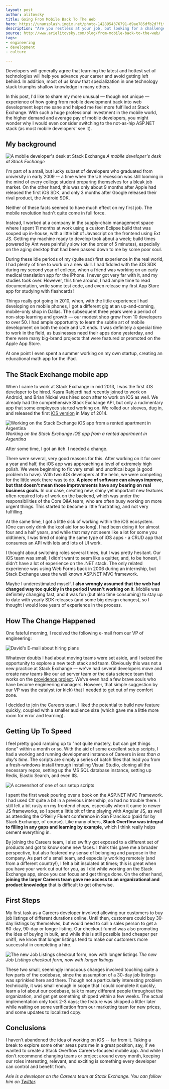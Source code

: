 ```yaml
---
layout: post
author: alitovsky
title: Going From Mobile Back To The Web
hero: https://ununsplash.imgix.net/photo-1428954376791-d9ae785dfb2d?fit=crop&fm=jpg&h=700&q=75&w=1050
description: "Are you restless at your job, but looking for a challenge? Going into a completely different technology stack has its rewards. Find out how developers can move around teams and technology at Stack Exchange to maximize happiness."
source: http://www.arielitovsky.com/blog/from-mobile-back-to-the-web/
tags:
- engineering
- development
- culture

---
```


Developers will generally agree that learning the latest and hottest set of technologies will help you advance your career and avoid getting left behind. In addition, most of us know that specialization in one technology stack triumphs shallow knowledge in many others.

In this post, I'd like to share my more unusual — though not unique — experience of how going from mobile development back into web development kept me sane and helped me feel more fulfilled at Stack Exchange. With such a huge professional investment in the mobile world, the higher demand and average pay of mobile developers, you might wonder why I would even consider switching to the not-as-hip ASP.NET stack (as most mobile developers' see it).

My background
---------------


![A mobile developer's desk at Stack Exchange](http://i.imgur.com/0h7IQQi.jpg)
*A mobile developer's desk at Stack Exchange*

I'm part of a small, but lucky subset of developers who graduated from university in early 2009 -- a time when the US recession was still looming in the mind of every college student preparing themselves for a bleak job market. On the other hand, this was only about 9 months after Apple had released the first iOS SDK, and only 3 months after Google released their rival product, the Android SDK.

Neither of these facts seemed to have much effect on my first job. The mobile revolution hadn't quite come in full force. 

Instead, I worked at a company in the supply-chain management space where I spent 11 months at work using a custom Eclipse build that was souped up in-house, with a little bit of Javascript on the frontend using Ext JS. Getting my machine ready to develop took about a week; build times powered by Ant were painfully slow (on the order of 5 minutes), especially on the aging desktop that had been passed down to me by some poor soul.

During these idle periods of my (quite sad) first experience in the real world, I had plenty of time to work on a new skill. I had fiddled with the iOS SDK during my second year of college, when a friend was working on an early medical translation app for the iPhone. I never got very far with it, and my studies took over. However, this time around, I had ample time to read documentation, write some test code, and even release my first App Store app for studying with flashcards!

Things really got going in 2010, when, with the little experience I had developing on mobile phones, I got a different gig at an up-and-coming, mobile-only shop in Dallas. The subsequent three years were a period of non-stop learning and growth — our modest shop grew from 10 developers to over 50. I had ample opportunity to learn the subtle art of mobile development on both the code and UX ends.  It was definitely a special time to work in the field, as businesses need their apps done yesterday, and there were many big-brand projects that were featured or promoted on the Apple App Store.

At one point I even spent a summer working on my own startup, creating an educational math app for the iPad. 

The Stack Exchange mobile app
--------------

When I came to work at Stack Exchange in mid 2013, I was the first iOS developer to be hired. Kasra Rahjerdi had recently joined to work on Android, and Brian Nickel was hired soon after to work on iOS as well. We already had the comprehensive Stack Exchange API, but only a rudimentary app that some employees started working on. We rolled our sleeves, dug in, and released the first [iOS version](https://blog.stackexchange.com/2014/05/stack-exchange-for-iphone-is-here/) in May of 2014.

![Working on the Stack Exchange iOS app from a rented apartment in Argentina](http://i.imgur.com/gEzD4Pl.jpg)
*Working on the Stack Exchange iOS app from a rented apartment in Argentina*

After some time, I got an itch. I needed a change.

There were several, very good reasons for this. After working on it for over a year and half, the iOS app was approaching a level of extremely high polish. We were beginning to fix very small and uncritical bugs (a good problem to have). With two iOS developers at the helm, we were competing for the little work there was to do. **A piece of software can always improve, but that doesn't mean those improvements have any bearing on real business goals.** In our case, creating new, shiny yet important new features often required lots of work on the backend, which was under the responsibilities of the Core Q&A team, who are often busy working on more urgent things. This started to become a little frustrating, and not very fulfilling. 

At the same time, I got a little sick of working within the iOS ecosystem. (One can only drink the kool aid for so long). I had been doing it for almost four and a half years, and while that may not seem like a lot for some you oldtimers, I was tired of doing the same type of iOS apps - a CRUD app that consumes an API with lots and lots of UI work.

I thought about switching roles several times, but I was pretty hesitant. Our iOS team was small; I didn't want to seem like a quitter, and, to be honest, I didn't have a lot of experience on the .NET stack.  The only related experience was using Web Forms back in 2006 during an internship, but Stack Exchange uses the well known ASP.NET MVC framework. 

Maybe I underestimated myself. **I also wrongly assumed that the web had changed way too quickly in the period I wasn't working on it**. Mobile was definitely changing fast, and it was fun (but also time consuming) to stay up to date with yearly SDK releases (and some big design changes), so I thought I would lose years of experience in the process.

How The Change Happened
---------------------

One fateful morning, I received the following e-mail from our VP of engineering: 

![David's E-mail about hiring plans](http://i.imgur.com/L78hiGv.jpg "...think about if you're interesting in trying for another team")

Whatever doubts I had about moving teams were set aside, and I seized the opportunity to explore a new tech stack and team. Obviously this was not a new practice at Stack Exchange — we've had several developers move and create new teams 
like our ad server team or the data science team that works on the [providence project](http://kevinmontrose.com/2015/01/27/providence-machine-learning-at-stack-exchange/). We've even had a few brave souls who have become engineering managers. However, that simple suggestion by our VP
was the catalyst (or kick) that I needed to get out of my comfort zone.

I decided to join the Careers team. I liked the potential to build new feature quickly, coupled with a smaller audience size (which gave me a little more room for error and learning).

Getting Up To Speed
---------------------

I feel pretty good ramping up to "not quite mastery, but can get things done" within a month or so. With the aid of some excellent setup scripts, I had a working and running development instance of Careers in *less than a day's time*. The scripts are simply a series of batch files that lead you from a fresh-windows install through installing Visual Studio, cloning all the necessary repos, setting up the MS SQL database instance, setting up Redis, Elastic Search, and even IIS.

![A screenshot of one of our setup scripts](http://i.imgur.com/jPgMXsM.png?1 "A screenshot of one of our setup scripts")

I spent the first week pouring over a book on the ASP.NET MVC Framework. I had used C# quite a bit in a previous internship, so had no trouble there. I still felt a bit rusty on my frontend chops, especially when it came to newer JS frameworks, so I spent a little bit of time playing with Angular JS, as well as attending the O'Reilly Fluent conference in San Francisco (paid for by Stack Exchange, of course). Like many others, **Stack Overflow was integral to filling in any gaps and learning by example**, which I think really helps cement everything in.

By joining the Careers team, I also swiftly got exposed to a different set of products and got to know some new faces. I think this gave me a broader perspective, but also fostered my sense of belonging and purpose in the company. As part of a small team, and especially working remotely (and from a different country!), I felt a bit insulated at times; this is great when you have your work cut out for you, as I did while working on the Stack Exchange app, since you can focus and get things done. On the other hand, **joining the larger Careers team gave me access to an organizational and product knowledge** that is difficult to get otherwise.


First Steps
------------------
My first task as a Careers developer involved allowing our customers to buy job listings of different durations online. Until then, customers could buy 30-day listings by themselves, but would need to call a sales person to get a 60-day, 90-day or longer listing. Our checkout funnel was also promoting the idea of buying in bulk, and while this is still possible (and cheaper per unit!), we know that longer listings tend to make our customers more successful in completing a hire. 

![The new Job Listings checkout form, now with longer listings](http://i.imgur.com/JzzMNb7.jpg)
*The new Job Listings checkout form, now with longer listings*

These two small, seemingly innocuous changes involved touching quite a few parts of the codebase, since the assumption of a 30-day job listings was sprinkled here and there. Though not a particularly interesting problem technically, it was small enough in scope that I could complete it quickly, learn a lot about our codebase, talk to many different people throughout the organization, and get get something shipped within a few weeks. The actual implementation only took 2-3 days; the feature was shipped a littler later while waiting on some verification from our marketing team for new prices, and some updates to localized copy.

Conclusions
-----------------

I haven't abandoned the idea of working on iOS -- far from it. Taking a break to explore some other areas puts me in a great position, say, if we wanted to create a Stack Overflow Careers-focused mobile app. And while I don't recommend changing teams or project around every month, keeping our roles interesting, relevant, and exciting is something every developer can  control and benefit from.

*Arie is a developer on the Careers team at Stack Exchange. You can follow him on [Twitter](https://twitter.com/arielitovsky).*
